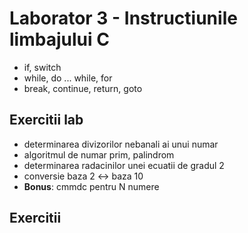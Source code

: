 # Laborator 3 - Instructiunile limbajului C

* if, switch
* while, do ... while, for
* break, continue, return, goto

## Exercitii lab
* determinarea divizorilor nebanali ai unui numar
* algoritmul de numar prim, palindrom
* determinarea radacinilor unei ecuatii de gradul 2
* conversie baza 2 <-> baza 10
* **Bonus**: cmmdc pentru N numere

## Exercitii